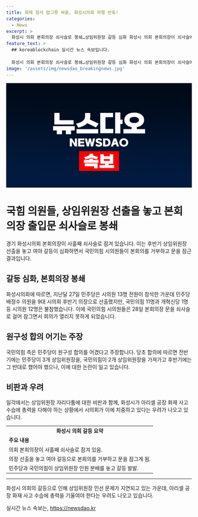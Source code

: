```yaml
---
title: 화재 참사 밥그릇 싸움, 화성시의회 파행 빈축!
categories:
  - News
excerpt: >
  화성시 의회 본회의장 쇠사슬로 봉쇄…상임위원장 갈등 심화 화성시 의회 본회의장이 쇠사슬에 묶여 3일째 열리지 않고 있다. 국민의힘 의원들이 불참하며 후반기 상임위원장 선출로 인한 갈등으로 본회의를 방해했다. 민주당이 약속 어겼다며 주장하고 있는데, 이에 대한 지적도 제기되고 있다. 또한, 화재 사고 수습에 시간을 할애해야 하는데 상임위원장 자리다툼에 비판이 일고 있다.
feature_text: >
  ## koreablockchain 실시간 뉴스 속보입니다.

  화성시 의회 본회의장 쇠사슬로 봉쇄…상임위원장 갈등 심화 화성시 의회 본회의장이 쇠사슬에 묶여 3일째 열리지 않고 있다. 국민의힘 의원들이 불참하며 후반기 상임위원장 선출로 인한 갈등으로 본회의를 방해했다. 민주당이 약속 어겼다며 주장하고 있는데, 이에 대한 지적도 제기되고 있다. 또한, 화재 사고 수습에 시간을 할애해야 하는데 상임위원장 자리다툼에 비판이 일고 있다.
image: '/assets/img/newsdao_breakingnews.jpg'
---
```


<p><img src="/assets/img/newsdao_breakingnews.jpg" alt="koreablockchain 속보" /></p>

<h1>국힘 의원들, 상임위원장 선출을 놓고 본회의장 출입문 쇠사슬로 봉쇄</h1>

<p data-ke-size="size16">경기 화성시의회 본회의장이 사흘째 쇠사슬로 잠겨 있습니다. 이는 후반기 상임위원장 선출을 놓고 여야 갈등이 심화하면서 국민의힘 시의원들이 본회의를 거부하고 문을 잠근 결과입니다.</p>

<h2 data-ke-size="size26">갈등 심화, 본회의장 봉쇄</h2>

<p data-ke-size="size16">화성시의회에 따르면, 지난달 27일 민주당은 시의원 13명 전원이 참석한 가운데 민주당 배정수 의원을 9대 시의회 후반기 의장으로 선출했지만, 국민의힘 11명과 개혁신당 1명 등 시의원 12명은 불참했습니다. 이에 국민의힘 시의원들은 28일 본회의장 문을 쇠사슬로 걸어 잠그면서 회의가 열리지 못하게 되었습니다.</p>

<h2 data-ke-size="size26">원구성 합의 어기는 주장</h2>

<p data-ke-size="size16">국민의힘 측은 민주당이 원구성 합의를 어겼다고 주장합니다. 당초 합의에 따르면 전반기에는 민주당이 3개 상임위원장을, 국민의힘이 2개 상임위원장을 가져가고 후반기에는 그 반대로 했어야 했으나, 이에 대한 논란이 일고 있습니다.</p>

<h2 data-ke-size="size26">비판과 우려</h2>

<p data-ke-size="size16">일각에서는 상임위원장 자리다툼에 대한 비판과 함께, 화성시가 아리셀 공장 화재 사고 수습에 총력을 다해야 하는 상황에서 시의회가 이에 치중하고 있다는 우려가 나오고 있습니다.</p>

<table>
    <tr>
        <td style="text-align: center; height: 17px;"><b>화성시 의회 갈등 요약</b></td>
    </tr>
    <tr>
        <td><b>주요 내용</b></td>
    </tr>
    <tr>
        <td>의회 본회의장이 사흘째 쇠사슬로 잠겨 있음.</td>
    </tr>
    <tr>
        <td>의장 선출을 놓고 여야 갈등으로 본회의를 거부하고 문을 잠그게 됨.</td>
    </tr>
    <tr>
        <td>민주당과 국민의힘이 상임위원장 인원 분배를 놓고 갈등 발발.</td>
    </tr>
</table>

<hr>

<p data-ke-size="size16">화성시 의회의 갈등으로 인해 상임위원장 인선 문제가 지연되고 있는 가운데, 아리셀 공장 화재 사고 수습에 총력을 기울여야 한다는 우려도 나오고 있습니다.</p>
실시간 뉴스 속보는, <a href="https://newsdao.kr" rel="dofollow">https://newsdao.kr</a>


